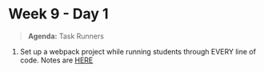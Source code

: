 # Week 9 - Day 1

> **Agenda:** Task Runners

1.  Set up a webpack project while running students through EVERY line of code.  Notes are [HERE](https://github.com/nss-nightclass-projects/Night-Class-Resources/blob/master/book-2-patterns-and-tools/chapters/task-runners.md)
